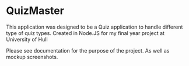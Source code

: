 # QuizMaster
This application was designed to be a Quiz application to handle different type of quiz types. Created in Node.JS for my final year project at University of Hull


Please see documentation for the purpose of the project. As well as mockup screenshots.
